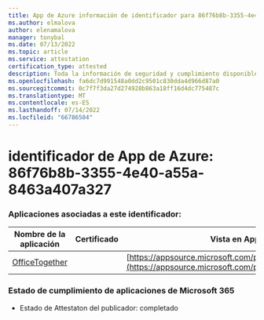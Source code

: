 ```yaml
---
title: App de Azure información de identificador para 86f76b8b-3355-4e40-a55a-8463a407a327
ms.author: elmalova
author: elenamalova
manager: tonybal
ms.date: 07/13/2022
ms.topic: article
ms.service: attestation
certification_type: attested
description: Toda la información de seguridad y cumplimiento disponible para 86f76b8b-3355-4e40-a55a-8463a407a327.
ms.openlocfilehash: fa6dc7d991548a0dd2c9501c830dda4d966d87a0
ms.sourcegitcommit: 0c7f7f3da27d274928b863a18ff16d4dc775487c
ms.translationtype: MT
ms.contentlocale: es-ES
ms.lasthandoff: 07/14/2022
ms.locfileid: "66786504"
---
```

# <a name="azure-app-id-86f76b8b-3355-4e40-a55a-8463a407a327"></a>identificador de App de Azure: 86f76b8b-3355-4e40-a55a-8463a407a327


### <a name="apps-associated-with-this-id"></a>Aplicaciones asociadas a este identificador:
| **Nombre de la aplicación** | **Certificado** | **Vista en AppSource** |
|--------------|---------------|-----------------------|
| [OfficeTogether](../forward/WA200003767.md) |  | [https://appsource.microsoft.com/product/office/WA200003767](https://appsource.microsoft.com/product/office/WA200003767) |

### <a name="microsoft-365-app-compliance-status"></a>Estado de cumplimiento de aplicaciones de Microsoft 365
- Estado de Attestaton del publicador: completado
